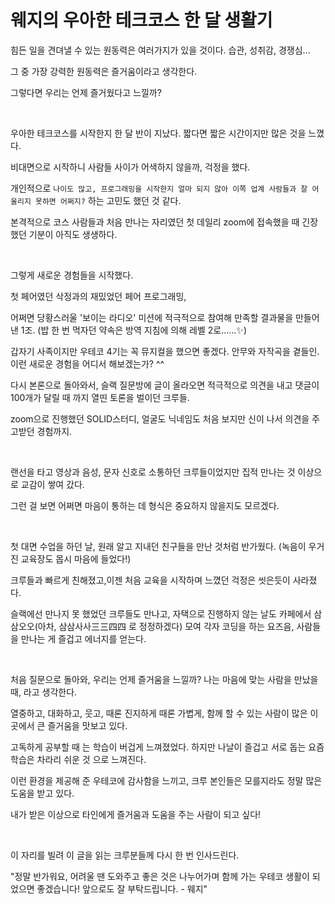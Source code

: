 # 웨지의 우아한 테크코스 한 달 생활기

힘든 일을 견뎌낼 수 있는 원동력은 여러가지가 있을 것이다. 습관, 성취감, 경쟁심...

그 중 가장 강력한 원동력은 즐거움이라고 생각한다.

그렇다면 우리는 언제 즐거웠다고 느낄까?

<br>

우아한 테크코스를 시작한지 한 달 반이 지났다. 짧다면 짧은 시간이지만 많은 것을 느꼈다.

비대면으로 시작하니 사람들 사이가 어색하지 않을까, 걱정을 했다. 

개인적으로 `나이도 많고, 프로그래밍을 시작한지 얼마 되지 않아 이쪽 업계 사람들과 잘 어울리지 못하면 어쩌지?` 하는 고민도 했던 것 같다.

본격적으로 코스 사람들과 처음 만나는 자리였던 첫 데일리 zoom에 접속했을 때 긴장했던 기분이 아직도 생생하다.

<br>

그렇게 새로운 경험들을 시작했다.

첫 페어였던 삭정과의 재밌었던 페어 프로그래밍,

어쩌면 당황스러울 '보이는 라디오' 미션에 적극적으로 참여해 만족할 결과물을 만들어 낸 1조. (밥 한 번 먹자던 약속은 방역 지침에 의해 레벨 2로......✨)

갑자기 사족이지만 우테코 4기는 꼭 뮤지컬을 했으면 좋겠다. 안무와 자작곡을 곁들인. 이런 새로운 경험을 어디서 해보겠는가? ^^

다시 본론으로 돌아와서, 슬랙 질문방에 글이 올라오면 적극적으로 의견을 내고 댓글이 100개가 달릴 때 까지 열띤 토론을 벌이던 크루들.

zoom으로 진행했던 SOLID스터디, 얼굴도 닉네임도 처음 보지만 신이 나서 의견을 주고받던 경험까지.  

<br>

랜선을 타고 영상과 음성, 문자 신호로 소통하던 크루들이었지만 집적 만나는 것 이상으로 교감이 쌓여 갔다.

그런 걸 보면 어쩌면 마음이 통하는 데 형식은 중요하지 않을지도 모르겠다.

<br>

첫 대면 수업을 하던 날, 원래 알고 지내던 친구들을 만난 것처럼 반가웠다. (녹음이 우거진 교육장도 몹시 마음에 들었다!)

크루들과 빠르게 친해졌고,이젠 처음 교육을 시작하며 느꼈던 걱정은 씻은듯이 사라졌다.

슬랙에선 만나지 못 했었던 크루들도 만나고, 자택으로 진행하지 않는 날도 카페에서 삼삼오오(아차, 삼삼사사三三四四 로 정정하겠다) 모여 각자 코딩을 하는 요즈음, 사람들을 만나는 게 즐겁고 에너지를 얻는다.

<br>

처음 질문으로 돌아와, 우리는 언제 즐거움을 느낄까? 나는 마음에 맞는 사람을 만났을 때, 라고 생각한다.

열중하고, 대화하고, 웃고, 때론 진지하게 때론 가볍게, 함께 할 수 있는 사람이 많은 이 곳에서 큰 즐거움을 맛보고 있다.

고독하게 공부할 때 는 학습이 버겁게 느껴졌었다. 하지만 나날이 즐겁고 서로 돕는 요즘 학습은 차라리 쉬운 것 으로 느껴진다.

이런 환경을 제공해 준 우테코에 감사함을 느끼고, 크루 본인들은 모를지라도 정말 많은 도움을 받고 있다.

내가 받은 이상으로 타인에게 즐거움과 도움을 주는 사람이 되고 싶다!  

<br>

이 자리를 빌려 이 글을 읽는 크루분들께 다시 한 번 인사드린다.

"정말 반가워요, 어려울 땐 도와주고 좋은 것은 나누어가며 함께 가는 우테코 생활이 되었으면 좋겠습니다! 앞으로도 잘 부탁드립니다. - 웨지"

